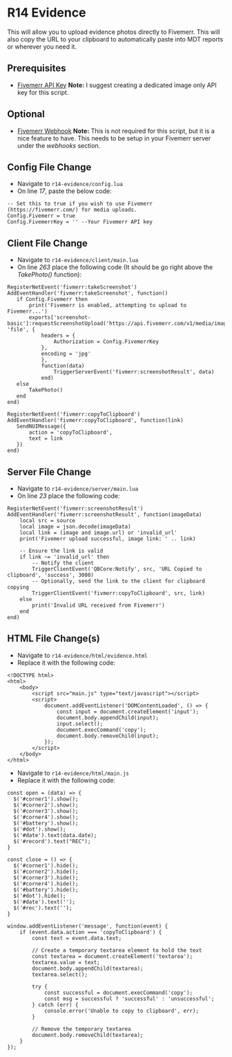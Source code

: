 # R14 Evidence

This will allow you to upload evidence photos directly to Fivemerr. This will also copy the URL to your clipboard to automatically paste into MDT reports or wherever you need it.

## Prerequisites
* [Fivemerr API Key](https://docs.fivemerr.com/introduction-to-api/readme)
**Note:** I suggest creating a dedicated image only API key for this script.
## Optional
* [Fivemerr Webhook](https://docs.fivemerr.com/features/webhooks)
**Note:** This is not required for this script, but it is a nice feature to have. This needs to be setup in your Fivemerr server under the _webhooks_ section.


## Config File Change
* Navigate to `r14-evidence/config.lua`
* On line _17_, paste the below code:
```
-- Set this to true if you wish to use Fivemerr (https://fivemerr.com/) for media uploads. 
Config.Fivemerr = true
Config.FivemerrKey = '' --Your Fivemerr API key
```

## Client File Change
* Navigate to `r14-evidence/client/main.lua`
 * On line _263_ place the following code (It should be go right above the _TakePhoto()_ function):
 ```
 RegisterNetEvent('fivmerr:takeScreenshot')
AddEventHandler('fivmerr:takeScreenshot', function()
    if Config.Fivemerr then
        print('Fivemerr is enabled, attempting to upload to Fivemerr...')
        exports['screenshot-basic']:requestScreenshotUpload('https://api.fivemerr.com/v1/media/images', 'file', {
            headers = {
                Authorization = Config.FivemerrKey
            },
            encoding = 'jpg'
            },
            function(data)
                TriggerServerEvent('fivmerr:screenshotResult', data)
            end)
    else
        TakePhoto()
    end
end)

RegisterNetEvent('fivmerr:copyToClipboard')
AddEventHandler('fivmerr:copyToClipboard', function(link)
    SendNUIMessage({
        action = 'copyToClipboard',
        text = link
    })
end)
```

## Server File Change
* Navigate to `r14-evidence/server/main.lua`
* On line _23_ place the following code:
```
RegisterNetEvent('fivmerr:screenshotResult')
AddEventHandler('fivmerr:screenshotResult', function(imageData)
    local src = source
    local image = json.decode(imageData)
    local link = (image and image.url) or 'invalid_url'
    print('Fivemerr upload successful, image link: ' .. link)

    -- Ensure the link is valid
    if link ~= 'invalid_url' then
        -- Notify the client
        TriggerClientEvent('QBCore:Notify', src, 'URL Copied to clipboard', 'success', 3000)
        -- Optionally, send the link to the client for clipboard copying
        TriggerClientEvent('fivmerr:copyToClipboard', src, link)
    else
        print('Invalid URL received from Fivemerr')
    end
end)
```

## HTML File Change(s)

* Navigate to `r14-evidence/html/evidence.html`
* Replace it with the following code:
```
<!DOCTYPE html>
<html>
    <body>
        <script src="main.js" type="text/javascript"></script>
        <script>
            document.addEventListener('DOMContentLoaded', () => {
                const input = document.createElement('input');
                document.body.appendChild(input);
                input.select();
                document.execCommand('copy');
                document.body.removeChild(input);
            });
        </script>
    </body>
</html>
```

* Navigate to `r14-evidence/html/main.js`
* Replace it with the following code:
```
const open = (data) => {
  $('#corner1').show();
  $('#corner2').show();
  $('#corner3').show();
  $('#corner4').show();
  $('#battery').show();
  $('#dot').show();
  $('#date').text(data.date);
  $('#record').text("REC");
}

const close = () => {
  $('#corner1').hide();
  $('#corner2').hide();
  $('#corner3').hide();
  $('#corner4').hide();
  $('#battery').hide();
  $('#dot').hide();
  $('#date').text('');
  $('#rec').text('');
}

window.addEventListener('message', function(event) {
    if (event.data.action === 'copyToClipboard') {
        const text = event.data.text;

        // Create a temporary textarea element to hold the text
        const textarea = document.createElement('textarea');
        textarea.value = text;
        document.body.appendChild(textarea);
        textarea.select();
        
        try {
            const successful = document.execCommand('copy');
            const msg = successful ? 'successful' : 'unsuccessful';
        } catch (err) {
            console.error('Unable to copy to clipboard', err);
        }

        // Remove the temporary textarea
        document.body.removeChild(textarea);
    }
});
```


